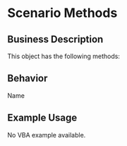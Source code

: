 # Scenario Methods

## Business Description
This object has the following methods:

## Behavior
Name

## Example Usage
No VBA example available.
